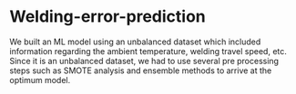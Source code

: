 # Welding-error-prediction
We built an ML model using an unbalanced dataset which included information regarding the ambient temperature, welding travel speed, etc. Since it is an unbalanced dataset, we had to use several pre processing steps such as SMOTE analysis and ensemble methods to arrive at the optimum model.
